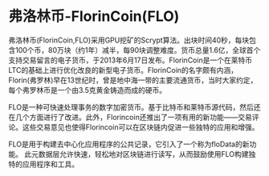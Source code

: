 # 弗洛林币-FlorinCoin(FLO)

弗洛林币(FlorinCoin,FLO)采用GPU挖矿的Scrypt算法。出块时间40秒，每块包含100个币，80万块（约1年）减半，每90块调整难度。货币总量1.6亿，全球首个支持交易留言的电子货币，于2013年6月17日发布。FlorinCoin是一个在莱特币LTC的基础上进行优化改良的新型电子货币。FlorinCoin的名字颇有内涵，Florin(弗罗林)早在13世纪时，曾是地中海一带的主要流通货币，当时大家约定，每个弗罗林币是一个由3.5克黄金铸造而成的硬币。

FLO是一种可快速处理事务的数字加密货币。基于比特币和莱特币源代码，然后还在几个方面进行了改进。此外，Florincoin还推出了一项有用的新功能——交易评论。这些交易意见也使得Florincoin可以在区块链内促进一些独特的应用和增强。

FLO是用于构建去中心化应用程序的公共记录，它引入了一个称为floData的新功能。 此元数据层允许快速，轻松地对区块链进行读写，从而鼓励使用FLO构建独特的应用程序和工具。
